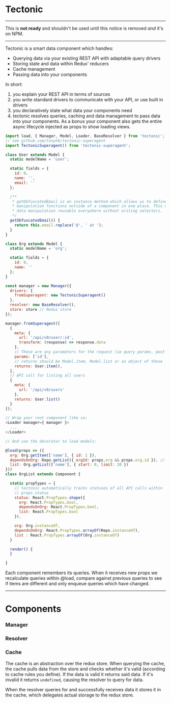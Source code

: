 # Tectonic

-----

This is **not ready** and shouldn't be used until this notice is removed *and*
it's on NPM.

-----

Tectonic is a smart data component which handles:

- Querying data via your existing REST API with adaptable query drivers
- Storing state and data within Redux' reducers
- Cache management
- Passing data into your components

In short:

1. you explain your REST API in terms of sources
2. you write standard drivers to communicate with your API, or use built in drivers
3. you declaratively state what data your components need
4. tectonic resolves queries, caching and data management to pass data into your
   components. As a bonus your component also gets the entire async lifecycle
   injected as props to show loading views.

```js
import load, { Manager, Model, Loader, BaseResolver } from 'tectonic';
// see github.com/tonyhb/tectonic-superagent
import TectonicSuperagent() from 'tectonic-superagent';

class User extends Model {
  static modelName = 'user';

  static fields = {
    id: 0,
    name: '',
    email: ''
  };

  /**
   * getObfuscatedEmail is an instance method which allows us to define data
   * manipulation functions outside of a component in one place. This makes
   * data manipulation reusable everywhere without writing selectors.
   */
  getObfuscatedEmail() {
    return this.email.replace('@', ' at ');
  }
}

class Org extends Model {
  static modelName = 'org';

  static fields = {
    id: 0,
    name: ''
  };
}

const manager = new Manager({
  drivers: {
    fromSuperagent: new TectonicSuperagent()
  },
  resolver: new BaseResolver(),
  store: store // Redux store
});

manager.fromSuperagent([
  {
    meta: {
      url: '/api/v0/user/:id',
      transform: (response) => response.data
    },
    // These are any parameters for the request (ie query params, post data)
    params: ['id'],
    // returns should be Model.item, Model.list or an object of these
    returns: User.item(),
  },
  // API call for listing all users
  {
    meta: {
	  url: '/api/v0/users'
	},
	returns: User.list()
  }
]);

// Wrap your root component like so:
<Loader manager={ manager }>
  ...
</Loader>

// And use the decorator to load models:

@load(props => ({
  org: Org.getItem(['name'], { id: 1 }),
  dependsOnOrg: Repo.getList({ orgId: props.org && props.org.id }), // Wont be called until org is loaded
  list: Org.getList(['name'], { start: 0, limit: 20 })
}))
class OrgList extends Component {

  static propTypes = {
	// tectonic automatically tracks statuses of all API calls within
	// props.status
    status: React.PropTypes.shape({
	  org: React.PropTypes.bool,
	  dependsOnOrg: React.PropTypes.bool,
	  list: React.PropTypes.bool
	}),

	org: Org.instanceOf,
	dependsOnOrg: React.PropTypes.arrayOf(Repo.instanceOf),
	list : React.PropTypes.arrayOf(Org.instanceOf)
  }

  render() {
  }

}
```

Each component remembers its queries. When it receives new props we recalculate
queries within @load, compare against previous queries to see if items are
different and only enqueue queries which have changed.

---------

# Components

### Manager

### Resolver

### Cache

The cache is an abstraction over the redux store. When querying the cache, the
cache pulls data from the store and checks whether it's valid (according to
cache rules you define). If the data is valid it returns said data. If it's
invalid it returns `undefined`, causing the resolver to query for data.

When the resolver queries for and successfully receives data it stores it in the
cache, which delegates actual storage to the redux store.
